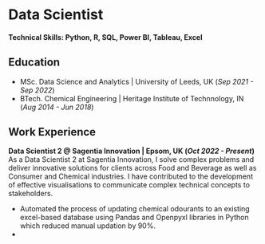 # Data Scientist

#### Technical Skills: Python, R, SQL, Power BI, Tableau, Excel

## Education
- MSc. Data Science and Analytics | University of Leeds, UK (_Sep 2021 - Sep 2022_)
- BTech. Chemical Engineering | Heritage Institute of Technnology, IN (_Aug 2014 - Jun 2018_)

## Work Experience
**Data Scientist 2 @ Sagentia Innovation | Epsom, UK (_Oct 2022 - Present_)**
As a Data Scientist 2 at Sagentia Innovation, I solve complex problems and deliver innovative solutions for clients across Food and Beverage as well as Consumer and Chemical industries. I have contributed to the development of effective visualisations to communicate complex technical concepts to stakeholders.
- Automated the process of updating chemical odourants to an existing excel-based database using Pandas and Openpyxl libraries in Python which reduced manual updation by 90%.
- 

